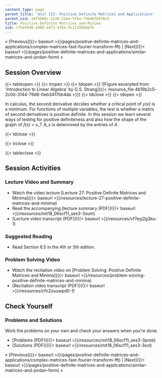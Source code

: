 ```yaml
---
content_type: page
parent_title: 'Unit III: Positive Definite Matrices and Applications'
parent_uid: 34f596bc-2328-22be-5fba-75646f6970c5
title: Positive Definite Matrices and Minima
uid: c75e4546-e980-a4f3-4fba-9c17295b6b7b
---
```


« [Previous]({{< baseurl >}}/pages/positive-definite-matrices-and-applications/complex-matrices-fast-fourier-transform-fft) | [Next]({{< baseurl >}}/pages/positive-definite-matrices-and-applications/similar-matrices-and-jordan-form) »

Session Overview
----------------

{{< tableopen >}}
{{< tropen >}}
{{< tdopen >}}
![Figure excerpted from 'Introduction to Linear Algebra' by G.S. Strang]({{< resource_file 4b19b2c5-2c0d-3144-79d6-0eb3417bb4ab >}})
{{< tdclose >}}
{{< tdopen >}}


In calculus, the second derivative decides whether a critical point of _y_(_x_) is a minimum. For functions of multiple variables, the test is whether a matrix of second derivatives is positive definite. In this session we learn several ways of testing for positive definiteness and also how the shape of the graph of _ƒ_(x) = x_T A_x is determined by the entries of _A_.


{{< tdclose >}}

{{< trclose >}}

{{< tableclose >}}

Session Activities
------------------

### Lecture Video and Summary

*   Watch the video lecture [Lecture 27: Positive Definite Matrices and Minima]({{< baseurl >}}/resources/lecture-27-positive-definite-matrices-and-minima)
*   Read the accompanying [lecture summary (PDF)]({{< baseurl >}}/resources/mit18_06scf11_ses3-3sum)
*   [Lecture video transcript (PDF)]({{< baseurl >}}/resources/vf7eyj2g3ku-1)

### Suggested Reading

*   Read Section 6.5 in the 4th or 5th edition.

### Problem Solving Video

*   Watch the recitation video on [Problem Solving: Positive Definite Matrices and Minima]({{< baseurl >}}/resources/problem-solving-positive-definite-matrices-and-minima)
*   [Recitation video transcript (PDF)]({{< baseurl >}}/resources/cfn2zuuwpd0-1)

Check Yourself
--------------

### Problems and Solutions

Work the problems on your own and check your answers when you're done.

*   [Problems (PDF)]({{< baseurl >}}/resources/mit18_06scf11_ses3-3prob)
*   [Solutions (PDF)]({{< baseurl >}}/resources/mit18_06scf11_ses3-3sol)

« [Previous]({{< baseurl >}}/pages/positive-definite-matrices-and-applications/complex-matrices-fast-fourier-transform-fft) | [Next]({{< baseurl >}}/pages/positive-definite-matrices-and-applications/similar-matrices-and-jordan-form) »